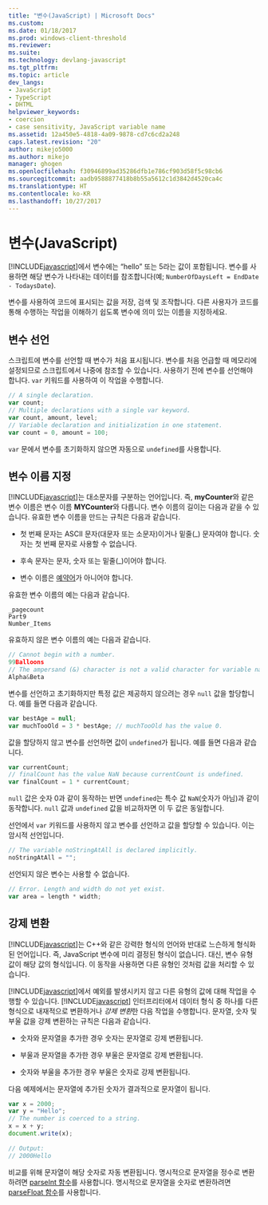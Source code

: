 ```yaml
---
title: "변수(JavaScript) | Microsoft Docs"
ms.custom: 
ms.date: 01/18/2017
ms.prod: windows-client-threshold
ms.reviewer: 
ms.suite: 
ms.technology: devlang-javascript
ms.tgt_pltfrm: 
ms.topic: article
dev_langs:
- JavaScript
- TypeScript
- DHTML
helpviewer_keywords:
- coercion
- case sensitivity, JavaScript variable name
ms.assetid: 12a450e5-4818-4a09-9878-cd7c6cd2a248
caps.latest.revision: "20"
author: mikejo5000
ms.author: mikejo
manager: ghogen
ms.openlocfilehash: f30946899ad35286dfb1e786cf903d58f5c98cb6
ms.sourcegitcommit: aadb9588877418b8b55a5612c1d3842d4520ca4c
ms.translationtype: HT
ms.contentlocale: ko-KR
ms.lasthandoff: 10/27/2017
---
```

# <a name="variables-javascript"></a>변수(JavaScript)
[!INCLUDE[javascript](../javascript/includes/javascript-md.md)]에서 변수에는 “hello” 또는 5라는 값이 포함됩니다. 변수를 사용하면 해당 변수가 나타내는 데이터를 참조합니다(예; `NumberOfDaysLeft = EndDate - TodaysDate`).  
  
 변수를 사용하여 코드에 표시되는 값을 저장, 검색 및 조작합니다. 다른 사용자가 코드를 통해 수행하는 작업을 이해하기 쉽도록 변수에 의미 있는 이름을 지정하세요.  
  
## <a name="declaring-variables"></a>변수 선언  
 스크립트에 변수를 선언할 때 변수가 처음 표시됩니다. 변수를 처음 언급할 때 메모리에 설정되므로 스크립트에서 나중에 참조할 수 있습니다. 사용하기 전에 변수를 선언해야 합니다. `var` 키워드를 사용하여 이 작업을 수행합니다.  
  
```JavaScript  
// A single declaration.  
var count;    
// Multiple declarations with a single var keyword.  
var count, amount, level;      
// Variable declaration and initialization in one statement.  
var count = 0, amount = 100;   
```  
  
 `var` 문에서 변수를 초기화하지 않으면 자동으로 `undefined`를 사용합니다.  
  
## <a name="naming-variables"></a>변수 이름 지정  
 [!INCLUDE[javascript](../javascript/includes/javascript-md.md)]는 대소문자를 구분하는 언어입니다. 즉, **myCounter**와 같은 변수 이름은 변수 이름 **MYCounter**와 다릅니다. 변수 이름의 길이는 다음과 같을 수 있습니다. 유효한 변수 이름을 만드는 규칙은 다음과 같습니다.  
  
-   첫 번째 문자는 ASCII 문자(대문자 또는 소문자)이거나 밑줄(_) 문자여야 합니다. 숫자는 첫 번째 문자로 사용할 수 없습니다.  
  
-   후속 문자는 문자, 숫자 또는 밑줄(_)이어야 합니다.  
  
-   변수 이름은 [예약어](../javascript/reference/javascript-reserved-words.md)가 아니어야 합니다.  
  
 유효한 변수 이름의 예는 다음과 같습니다.  
  
```  
_pagecount   
Part9   
Number_Items   
```  
  
 유효하지 않은 변수 이름의 예는 다음과 같습니다.  
  
```JavaScript  
// Cannot begin with a number.   
99Balloons     
// The ampersand (&) character is not a valid character for variable names.   
Alpha&Beta   
```  
  
 변수를 선언하고 초기화하지만 특정 값은 제공하지 않으려는 경우 `null` 값을 할당합니다. 예를 들면 다음과 같습니다.  
  
```JavaScript  
var bestAge = null;  
var muchTooOld = 3 * bestAge; // muchTooOld has the value 0.  
```  
  
 값을 할당하지 않고 변수를 선언하면 값이 `undefined`가 됩니다. 예를 들면 다음과 같습니다.  
  
```JavaScript  
var currentCount;  
// finalCount has the value NaN because currentCount is undefined.  
var finalCount = 1 * currentCount;   
```  
  
 `null` 값은 숫자 0과 같이 동작하는 반면 `undefined`는 특수 값 `NaN`(숫자가 아님)과 같이 동작합니다. `null` 값과 `undefined` 값을 비교하자면 이 두 값은 동일합니다.  
  
 선언에서 `var` 키워드를 사용하지 않고 변수를 선언하고 값을 할당할 수 있습니다. 이는 암시적 선언입니다.  
  
```JavaScript  
// The variable noStringAtAll is declared implicitly.  
noStringAtAll = "";   
```  
  
 선언되지 않은 변수는 사용할 수 없습니다.  
  
```JavaScript  
// Error. Length and width do not yet exist.  
var area = length * width;   
```  
  
## <a name="coercion"></a>강제 변환  
 [!INCLUDE[javascript](../javascript/includes/javascript-md.md)]는 C++와 같은 강력한 형식의 언어와 반대로 느슨하게 형식화된 언어입니다. 즉, JavaScript 변수에 미리 결정된 형식이 없습니다. 대신, 변수 유형 값이 해당 값의 형식입니다. 이 동작을 사용하면 다른 유형인 것처럼 값을 처리할 수 있습니다.  
  
 [!INCLUDE[javascript](../javascript/includes/javascript-md.md)]에서 예외를 발생시키지 않고 다른 유형의 값에 대해 작업을 수행할 수 있습니다. [!INCLUDE[javascript](../javascript/includes/javascript-md.md)] 인터프리터에서 데이터 형식 중 하나를 다른 형식으로 내재적으로 변환하거나 *강제 변환*한 다음 작업을 수행합니다. 문자열, 숫자 및 부울 값을 강제 변환하는 규칙은 다음과 같습니다.  
  
-   숫자와 문자열을 추가한 경우 숫자는 문자열로 강제 변환됩니다.  
  
-   부울과 문자열을 추가한 경우 부울은 문자열로 강제 변환됩니다.  
  
-   숫자와 부울을 추가한 경우 부울은 숫자로 강제 변환됩니다.  
  
 다음 예제에서는 문자열에 추가된 숫자가 결과적으로 문자열이 됩니다.  
  
```JavaScript  
var x = 2000;  
var y = "Hello";  
// The number is coerced to a string.  
x = x + y;  
document.write(x);   
  
// Output:  
// 2000Hello  
```  
  
 비교를 위해 문자열이 해당 숫자로 자동 변환됩니다. 명시적으로 문자열을 정수로 변환하려면 [parseInt 함수](../javascript/reference/parseint-function-javascript.md)를 사용합니다. 명시적으로 문자열을 숫자로 변환하려면 [parseFloat 함수](../javascript/reference/parsefloat-function-javascript.md)를 사용합니다.